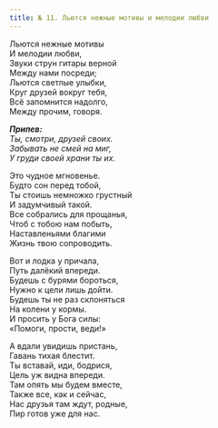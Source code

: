 ```yaml
---
title: № 11. Льются нежные мотивы и мелодии любви
---
```


Льются нежные мотивы   
И мелодии любви,  
Звуки струн гитары верной   
Между нами посреди;  
Льются светлые улыбки,   
Круг друзей вокруг тебя,   
Всё запомнится надолго,   
Между прочим, говоря.

*__Припев:__  
Ты, смотри, друзей своих.  
Забывать не смей на миг,  
У груди своей храни ты их.*

Это чудное мгновенье.  
Будто сон перед тобой,  
Ты стоишь немножко грустный   
И задумчивый такой.  
Все собрались для прощанья,  
Чтоб с тобою нам побыть,  
Наставленьями благими   
Жизнь твою сопроводить.

Вот и лодка у причала,   
Путь далёкий впереди.  
Будешь с бурями бороться,   
Нужно к цели лишь дойти.  
Будешь ты не раз склоняться   
На колени у кормы.  
И просить у Бога силы:   
«Помоги, прости, веди!»
 
А вдали увидишь пристань,   
Гавань тихая блестит.  
Ты вставай, иди, бодрися,  
Цель уж видна впереди.  
Там опять мы будем вместе,   
Также все, как и сейчас,  
Нас друзья там ждут, родные,   
Пир готов уже для нас.
